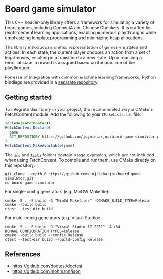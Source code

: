 # Board game simulator

This C++ header-only library offers a framework for simulating a variety of board games, including Connect4 and Chinese Checkers.
It is crafted for reinforcement learning applications, enabling numerous playthroughs while emphasizing template programming and minimizing heap allocations.

The library introduces a unified representation of games via states and actions.
In each state, the current player chooses an action from a set of legal moves, resulting in a transition to a new state.
Upon reaching a terminal state, a reward is assigned based on the outcome of the playthrough.

For ease of integration with common machine learning frameworks, Python bindings are provided in a [separate repository](https://github.com/jojolebarjos/board-game-simulator-python).


## Getting started

To integrate this library in your project, the recommended way is CMake's FetchContent module.
Add the following to your `CMakeLists.txt` file:

```cmake
include(FetchContent)
FetchContent_Declare(
  game
  GIT_REPOSITORY https://github.com/jojolebarjos/board-game-simulator.git
)
FetchContent_MakeAvailable(game)
```

The [`src`](./src/) and [`tests`](./tests/) folders contain usage examples, which are not included when using FetchContent.
To compile and run them, use CMake directly on this repository:

```
git clone --depth 0 https://github.com/jojolebarjos/board-game-simulator.git
cd board-game-simulator
```

For single-config generators (e.g. MinGW Makefile):

```
cmake -S . -B build -G "MinGW Makefiles" -DCMAKE_BUILD_TYPE=Release
cmake --build build
ctest --test-dir build
```

For multi-config generators (e.g. Visual Studio):

```
cmake -S . -B build -G "Visual Studio 17 2022" -A x64 -DCMAKE_CONFIGURATION_TYPES=Release
cmake --build build --config Release
ctest --test-dir build --build-config Release
```


## References

 * https://github.com/doctest/doctest
 * https://github.com/nlohmann/json
